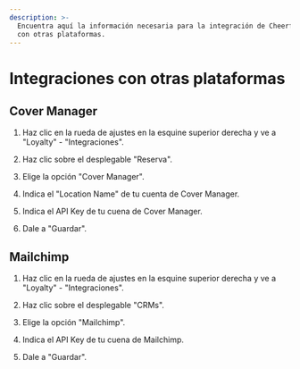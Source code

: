 ```yaml
---
description: >-
  Encuentra aquí la información necesaria para la integración de Cheerfy Loyalty
  con otras plataformas.
---
```


# Integraciones con otras plataformas

## Cover Manager

1. Haz clic en la rueda de ajustes en la esquine superior derecha y ve a "Loyalty" - "Integraciones".

2. Haz clic sobre el desplegable "Reserva".

3. Elige la opción "Cover Manager".

4. Indica el "Location Name" de tu cuenta de Cover Manager.

5. Indica el API Key de tu cuena de Cover Manager.

6. Dale a "Guardar".

## Mailchimp

1. Haz clic en la rueda de ajustes en la esquine superior derecha y ve a "Loyalty" - "Integraciones".

2. Haz clic sobre el desplegable "CRMs".

3. Elige la opción "Mailchimp".

4. Indica el API Key de tu cuena de Mailchimp.

5. Dale a "Guardar".

